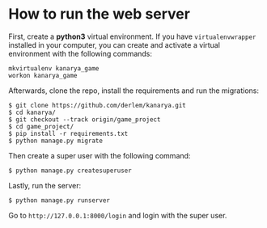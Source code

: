 # How to run the web server

First, create a **python3** virtual environment. If you have `virtualenvwrapper` installed in your computer, you can create and activate a virtual environment with the following commands:

```console
mkvirtualenv kanarya_game
workon kanarya_game
```

Afterwards, clone the repo, install the requirements and run the migrations:

```console
$ git clone https://github.com/derlem/kanarya.git
$ cd kanarya/
$ git checkout --track origin/game_project
$ cd game_project/
$ pip install -r requirements.txt
$ python manage.py migrate
```

Then create a super user with the following command:

```console
$ python manage.py createsuperuser
```

Lastly, run the server:

```console
$ python manage.py runserver
```

Go to `http://127.0.0.1:8000/login` and login with the super user.


